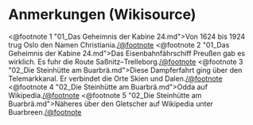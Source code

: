 Anmerkungen (Wikisource)
========================

<@footnote 1 "01_Das Geheimnis der Kabine 24.md">Von 1624 bis 1924 trug Oslo den Namen Christiania.</@footnote>
<@footnote 2 "01_Das Geheimnis der Kabine 24.md">Das Eisenbahnfährschiff Preußen gab es wirklich. Es fuhr die Route Saßnitz–Trelleborg.</@footnote>
<@footnote 3 "02_Die Steinhütte am Buarbrä.md">Diese Dampferfahrt ging über den Telemarkkanal. Er verbindet die Orte Skien und Dalen.</@footnote>
<@footnote 4 "02_Die Steinhütte am Buarbrä.md">Odda auf Wikipedia.</@footnote>
<@footnote 5 "02_Die Steinhütte am Buarbrä.md">Näheres über den Gletscher auf Wikipedia unter Buarbreen.</@footnote>


